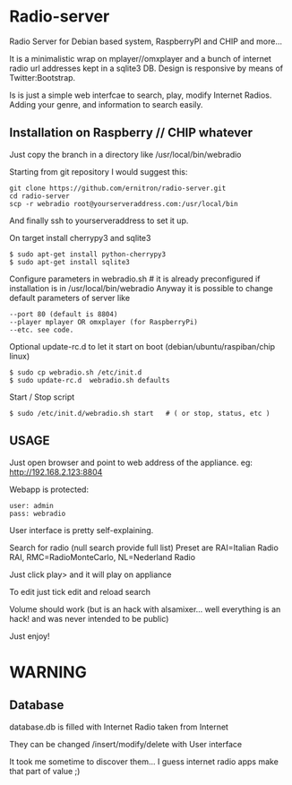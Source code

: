 # Radio-server

Radio Server for Debian based system, RaspberryPI and CHIP and more... 

It is a minimalistic wrap on mplayer//omxplayer and a bunch of internet radio url addresses kept in a sqlite3 DB. Design is responsive by means of Twitter:Bootstrap.

Is is just a simple web interfcae to search, play, modify Internet Radios. Adding your genre, and information to search easily.


## Installation on Raspberry // CHIP whatever

Just copy the branch in a directory like /usr/local/bin/webradio 

Starting from git repository I would suggest this:

	git clone https://github.com/ernitron/radio-server.git
	cd radio-server
	scp -r webradio root@yourserveraddress.com:/usr/local/bin
	
And finally ssh to yourserveraddress to set it up.

On target install cherrypy3 and sqlite3

	$ sudo apt-get install python-cherrypy3
	$ sudo apt-get install sqlite3
	
Configure parameters in webradio.sh # it is already preconfigured if installation is in /usr/local/bin/webradio
Anyway it is possible to change default parameters of server like

	--port 80 (default is 8804)
	--player mplayer OR omxplayer (for RaspberryPi)
	--etc. see code. 

Optional update-rc.d to let it start on boot (debian/ubuntu/raspiban/chip linux)

	$ sudo cp webradio.sh /etc/init.d
	$ sudo update-rc.d  webradio.sh defaults
  
Start / Stop script

	$ sudo /etc/init.d/webradio.sh start   # ( or stop, status, etc )


## USAGE

Just open browser and point to web address of the appliance.
	eg: http://192.168.2.123:8804

Webapp is protected:

	user: admin
	pass: webradio

User interface is pretty self-explaining.

Search for radio (null search provide full list)
Preset are 
	RAI=Italian Radio RAI, RMC=RadioMonteCarlo, NL=Nederland Radio

Just click play> and it will play on appliance

To edit just tick edit and reload search

Volume should work (but is an hack with alsamixer... well everything is an hack! and was never intended to be public)

Just enjoy!


# WARNING 

## Database
database.db is filled with Internet Radio taken from Internet

They can be changed /insert/modify/delete with User interface

It took me sometime to discover them... I guess internet radio apps make that part of value ;)





  
  

